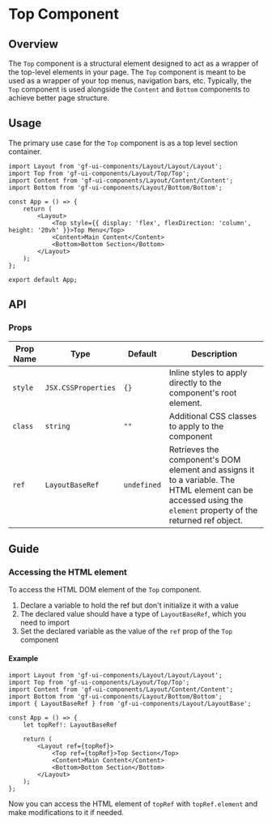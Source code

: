 # Top Component

## Overview

The `Top` component is a structural element designed to act as a wrapper of the top-level elements in your page. The `Top` component is meant to be used as a wrapper of your top menus, navigation bars, etc. Typically, the `Top` component is used alongside the `Content` and `Bottom` components to achieve better page structure.

## Usage 

The primary use case for the `Top` component is as a top level section container.

```tsx
import Layout from 'gf-ui-components/Layout/Layout/Layout';
import Top from 'gf-ui-components/Layout/Top/Top';
import Content from 'gf-ui-components/Layout/Content/Content';
import Bottom from 'gf-ui-components/Layout/Bottom/Bottom';

const App = () => {
    return (
        <Layout>
            <Top style={{ display: 'flex', flexDirection: 'column', height: '20vh' }}>Top Menu</Top>
            <Content>Main Content</Content>
            <Bottom>Bottom Section</Bottom>
        </Layout>
    );
};

export default App;
```

## API

### Props
|Prop Name |Type |Default | Description |
|---|---|---|---|
| `style` | `JSX.CSSProperties` | `{}` | Inline styles to apply directly to the component's root element. |
| `class` | `string` | `""` | Additional CSS classes to apply to the component |
| `ref` | `LayoutBaseRef` | `undefined` | Retrieves the component's DOM element and assigns it to a variable. The HTML element can be accessed using the `element` property of the returned ref object. |

## Guide

### Accessing the HTML element

To access the HTML DOM element of the `Top` component.

1. Declare a variable to hold the ref but don't initialize it with a value
2. The declared value should have a type of `LayoutBaseRef`, which you need to import
3. Set the declared variable as the value of the `ref` prop of the `Top` component

#### Example

```tsx
import Layout from 'gf-ui-components/Layout/Layout/Layout';
import Top from 'gf-ui-components/Layout/Top/Top';
import Content from 'gf-ui-components/Layout/Content/Content';
import Bottom from 'gf-ui-components/Layout/Bottom/Bottom';
import { LayoutBaseRef } from 'gf-ui-components/Layout/LayoutBase';

const App = () => {
    let topRef!: LayoutBaseRef

    return (
        <Layout ref={topRef}>
            <Top ref={topRef}>Top Section</Top>
            <Content>Main Content</Content>
            <Bottom>Bottom Section</Bottom>
        </Layout>
    );
};
```

Now you can access the HTML element of `topRef` with `topRef.element` and make modifications to it if needed. 